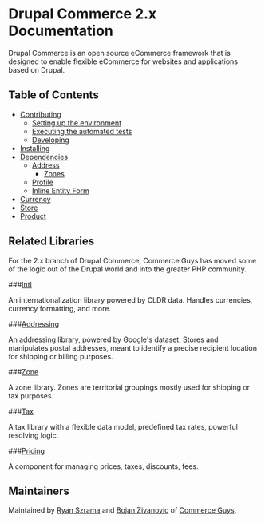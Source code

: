 # Drupal Commerce 2.x Documentation

Drupal Commerce is an open source eCommerce framework that is designed to enable flexible eCommerce for websites and applications based on Drupal.

## Table of Contents

* [Contributing](contributing/README.md)
  * [Setting up the environment](contributing/environment.md)
  * [Executing the automated tests](contributing/testing.md)
  * [Developing](contributing/start_developing.md)
* [Installing](install.md)
* [Dependencies](dependencies/README.md)
  * [Address](dependencies/address/README.md)
    * [Zones](dependencies/address/zones.md)
  * [Profile](dependencies/profile.md)
  * [Inline Entity Form](dependencies/ief.md)
* [Currency](currency/README.md)
* [Store](store/README.md)
* [Product](product/README.md)

## Related Libraries

For the 2.x branch of Drupal Commerce, Commerce Guys has moved some of the logic
out of the Drupal world and into the greater PHP community.

###[Intl](https://github.com/commerceguys/intl)

An internationalization library powered by CLDR data.
Handles currencies, currency formatting, and more.

###[Addressing](https://github.com/commerceguys/addressing)

An addressing library, powered by Google's dataset.
Stores and manipulates postal addresses, meant to identify a precise recipient location for shipping or billing purposes.

###[Zone](https://github.com/commerceguys/zone)

A zone library. Zones are territorial groupings mostly used for shipping or tax purposes.

###[Tax](https://github.com/commerceguys/tax)

A tax library with a flexible data model, predefined tax rates, powerful resolving logic.

###[Pricing](https://github.com/commerceguys/pricing)

A component for managing prices, taxes, discounts, fees.

Maintainers
-----------

Maintained by [Ryan Szrama](https://www.drupal.org/u/rszrama) and
[Bojan Zivanovic](https://www.drupal.org/u/bojanz) of
[Commerce Guys](http://commerceguys.com/).